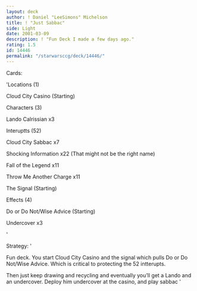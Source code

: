 ```yaml
---
layout: deck
author: ! Daniel "LeeSimons" Michelson
title: ! "Just Sabbac"
side: Light
date: 2001-03-09
description: ! "Fun Deck I made a few days ago."
rating: 1.5
id: 14446
permalink: "/starwarsccg/deck/14446/"
---
```

Cards: 

'Locations (1)

Cloud City Casino (Starting)


Characters (3)

Lando Calrissian x3


Interuptts (52)

Cloud City Sabbac x7

Shocking Information x22 (That might not be the right name)

Fall of the Legend x11

Throw Me Another Charge x11

The Signal (Starting)


Effects (4)

Do or Do Not/Wise Advice (Starting)

Undercover x3

'

Strategy: '

Fun deck.  You start Cloud City Casino and the signal which pulls Do or Do Not/Wise Advice.  Which is critical to protecting the 52 intterupts.

Then just keep drawing and recycling and eventually you’ll get a Lando and an undercover.  Deploy him undercover at the casino, and play sabbac '
